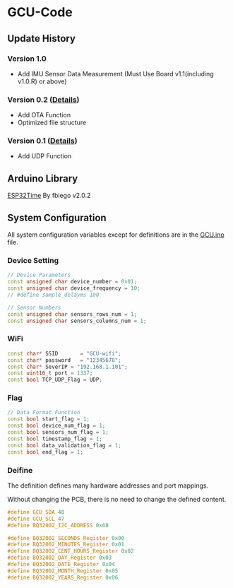 # GCU-Code
## Update History
### Version 1.0 
- Add IMU Sensor Data Measurement (Must Use Board v1.1(including v1.0.R) or above)
### Version 0.2 ([Details](v0.2/README.md))
- Add OTA Function
- Optimized file structure
### Version 0.1 ([Details](v0.1/README.md))
- Add UDP Function

## Arduino Library
[ESP32Time](https://www.arduinolibraries.info/libraries/esp32-time) By fbiego v2.0.2

## System Configuration
All system configuration variables except for definitions are in the [GCU.ino](v0.1/GCU.ino) file.

### Device Setting
```cpp
// Device Parameters
const unsigned char device_number = 0x01;
const unsigned char device_frequency = 10;
// #define sample_delayms 100

// Sensor Numbers
const unsigned char sensors_rows_num = 1;
const unsigned char sensors_columns_num = 1;
```

### WiFi
```cpp
const char* SSID       = "GCU-wifi";
const char* password   = "12345678";
const char* SeverIP = "192.168.1.101";
const uint16_t port = 1337;
const bool TCP_UDP_Flag = UDP;
```

### Flag
```cpp
// Data Format Function
const bool start_flag = 1;
const bool device_num_flag = 1;
const bool sensors_num_flag = 1;
const bool timestamp_flag = 1;
const bool data_validation_flag = 1;
const bool end_flag = 1;
```

### Deifine

The definition defines many hardware addresses and port mappings. 

Without changing the PCB, there is no need to change the defined content.

```cpp
#define GCU_SDA 48
#define GCU_SCL 47
#define BQ32002_I2C_ADDRESS 0x68

#define BQ32002_SECONDS_Register 0x00
#define BQ32002_MINUTES_Register 0x01
#define BQ32002_CENT_HOURS_Register 0x02
#define BQ32002_DAY_Register 0x03
#define BQ32002_DATE_Register 0x04
#define BQ32002_MONTH_Register 0x05
#define BQ32002_YEARS_Register 0x06
```

